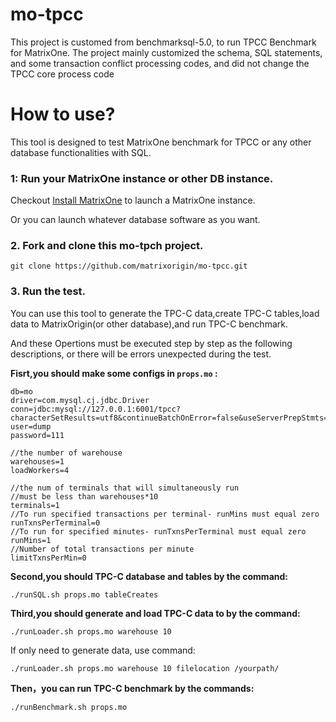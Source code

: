 # mo-tpcc
This project is customed from benchmarksql-5.0, to run TPCC Benchmark for MatrixOne.
The project mainly customized the schema, SQL statements, and some transaction conflict processing codes, and did not change the TPCC core process code


# How to use?

This tool is designed to test MatrixOne benchmark for TPCC or any other database functionalities with SQL.

### 1: Run your MatrixOne instance or other DB instance.

Checkout [Install MatrixOne](https://docs.matrixorigin.io/0.4.0/MatrixOne/Get-Started/install-standalone-matrixone/) to launch a MatrixOne instance.

Or you can launch whatever database software as you want.

### 2. Fork and clone this mo-tpch project.

  ```
  git clone https://github.com/matrixorigin/mo-tpcc.git
  ```

### 3. Run the test.

You can use this tool to generate the TPC-C data,create TPC-C tables,load data to MatrixOrigin(or other database),and run TPC-C benchmark.

And these Opertions must be executed step by step as the following descriptions, or there will be errors unexpected during the test.

**Fisrt,you should make some configs in `props.mo` :**

  ```
  db=mo
  driver=com.mysql.cj.jdbc.Driver
  conn=jdbc:mysql://127.0.0.1:6001/tpcc?characterSetResults=utf8&continueBatchOnError=false&useServerPrepStmts=true&alwaysSendSetIsolation=false&useLocalSessionState=true&zeroDateTimeBehavior=CONVERT_TO_NULL&failoverReadOnly=false&serverTimezone=Asia/Shanghai&enabledTLSProtocols=TLSv1.2&useSSL=false
  user=dump
  password=111

  //the number of warehouse
  warehouses=1
  loadWorkers=4
  
  //the num of terminals that will simultaneously run
  //must be less than warehouses*10
  terminals=1
  //To run specified transactions per terminal- runMins must equal zero
  runTxnsPerTerminal=0
  //To run for specified minutes- runTxnsPerTerminal must equal zero
  runMins=1
  //Number of total transactions per minute
  limitTxnsPerMin=0
  ```


**Second,you should TPC-C database and tables by the command:**

`./runSQL.sh props.mo tableCreates`


**Third,you should generate and load TPC-C data to by the command:**

`./runLoader.sh props.mo warehouse 10`

If only need to generate data, use command:

`./runLoader.sh props.mo warehouse 10 filelocation /yourpath/`

**Then，you can run TPC-C benchmark by the commands:**

`./runBenchmark.sh props.mo`
